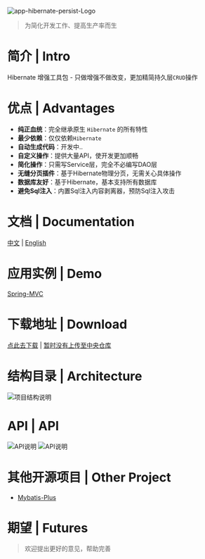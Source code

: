 ![app-hibernate-persist-Logo](http://git.oschina.net/uploads/images/2016/1121/010747_31fb5e63_620321.jpeg "logo")

> 为简化开发工作、提高生产率而生

# 简介 | Intro

Hibernate 增强工具包 - 只做增强不做改变，更加精简持久层`CRUD`操作


# 优点 | Advantages

- **纯正血统**：完全继承原生 `Hibernate` 的所有特性
- **最少依赖**：仅仅依赖`Hibernate`
- **自动生成代码**：开发中..
- **自定义操作**：提供大量API，使开发更加顺畅
- **简化操作**：只需写Service层，完全不必编写DAO层
- **无缝分页插件**：基于Hibernate物理分页，无需关心具体操作
- **数据库友好**：基于Hibernate，基本支持所有数据库
- **避免Sql注入**：内置Sql注入内容剥离器，预防Sql注入攻击

# 文档 | Documentation

[中文]() | [English]()


# 应用实例 | Demo

[Spring-MVC]()


# 下载地址 | Download

[点此去下载]() | [暂时没有上传至中央仓库]()

# 结构目录 | Architecture

![项目结构说明](http://git.oschina.net/uploads/images/2016/1121/012311_edbc3377_620321.png "项目结构说明")

# API | API

![API说明](http://git.oschina.net/uploads/images/2016/1121/011922_87453c40_620321.png "API说明")
![API说明](http://git.oschina.net/uploads/images/2016/1121/011912_84d43c37_620321.png "API说明")

# 其他开源项目 | Other Project

- [Mybatis-Plus](http://git.oschina.net/baomidou/mybatis-plus)

# 期望 | Futures

> 欢迎提出更好的意见，帮助完善 
